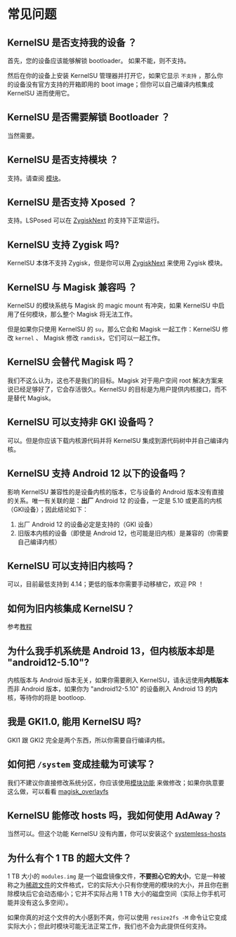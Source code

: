 # 常见问题

## KernelSU 是否支持我的设备 ？

首先，您的设备应该能够解锁 bootloader。 如果不能，则不支持。

然后在你的设备上安装 KernelSU 管理器并打开它，如果它显示 `不支持` ，那么你的设备没有官方支持的开箱即用的 boot image；但你可以自己编译内核集成 KernelSU 进而使用它。

## KernelSU 是否需要解锁 Bootloader ？

当然需要。

## KernelSU 是否支持模块 ？

支持。请查阅 [模块](module.md)。

## KernelSU 是否支持 Xposed ？

支持。LSPosed 可以在 [ZygiskNext](https://github.com/Dr-TSNG/ZygiskNext) 的支持下正常运行。

## KernelSU 支持 Zygisk 吗?

KernelSU 本体不支持 Zygisk，但是你可以用 [ZygiskNext](https://github.com/Dr-TSNG/ZygiskNext) 来使用 Zygisk 模块。

## KernelSU 与 Magisk 兼容吗 ？

KernelSU 的模块系统与 Magisk 的 magic mount 有冲突，如果 KernelSU 中启用了任何模块，那么整个 Magisk 将无法工作。

但是如果你只使用 KernelSU 的 `su`，那么它会和 Magisk 一起工作：KernelSU 修改 `kernel` 、 Magisk 修改 `ramdisk`，它们可以一起工作。

## KernelSU 会替代 Magisk 吗？

我们不这么认为，这也不是我们的目标。Magisk 对于用户空间 root 解决方案来说已经足够好了，它会存活很久。KernelSU 的目标是为用户提供内核接口，而不是替代 Magisk。

## KernelSU 可以支持非 GKI 设备吗？

可以。但是你应该下载内核源代码并将 KernelSU 集成到源代码树中并自己编译内核。

## KernelSU 支持 Android 12 以下的设备吗？

影响 KernelSU 兼容性的是设备内核的版本，它与设备的 Android 版本没有直接的关系。唯一有关联的是：**出厂** Android 12 的设备，一定是 5.10 或更高的内核（GKI设备）；因此结论如下：

1. 出厂 Android 12 的设备必定是支持的（GKI 设备）
2. 旧版本内核的设备（即使是 Android 12，也可能是旧内核）是兼容的（你需要自己编译内核）

## KernelSU 可以支持旧内核吗？

可以，目前最低支持到 4.14；更低的版本你需要手动移植它，欢迎 PR ！

## 如何为旧内核集成 KernelSU？

参考[教程](how-to-integrate-for-non-gki)

## 为什么我手机系统是 Android 13，但内核版本却是 "android12-5.10"?

内核版本与 Android 版本无关，如果你需要刷入 KernelSU，请永远使用**内核版本**而非 Android 版本，如果你为 "android12-5.10" 的设备刷入 Android 13 的内核，等待你的将是 bootloop.

## 我是 GKI1.0, 能用 KernelSU 吗?

GKI1 跟 GKI2 完全是两个东西，所以你需要自行编译内核。

## 如何把 `/system` 变成挂载为可读写？

我们不建议你直接修改系统分区，你应该使用[模块功能](module.md) 来做修改；如果你执意要这么做，可以看看 [magisk_overlayfs](https://github.com/HuskyDG/magic_overlayfs)

## KernelSU 能修改 hosts 吗，我如何使用 AdAway？

当然可以。但这个功能 KernelSU 没有内置，你可以安装这个 [systemless-hosts](https://github.com/symbuzzer/systemless-hosts-KernelSU-module)

## 为什么有个 1 TB 的超大文件？

1 TB 大小的 `modules.img` 是一个磁盘镜像文件，**不要担心它的大小**，它是一种被称之为[稀疏文件](https://en.wikipedia.org/wiki/Sparse_file)的文件格式，它的实际大小只有你使用的模块的大小，并且你在删除模块后它会动态缩小；它并不实际占用 1 TB 大小的磁盘空间（实际上你手机可能并没有这么多空间）。

如果你真的对这个文件的大小感到不爽，你可以使用 `resize2fs -M` 命令让它变成实际大小；但此时模块可能无法正常工作，我们也不会为此提供任何支持。
